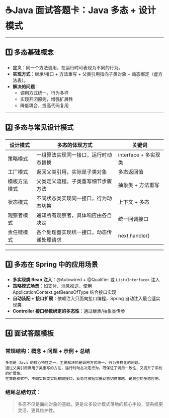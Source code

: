 # ☕Java 面试答题卡：Java 多态 + 设计模式

---

## 1️⃣ 多态基础概念

- **定义**：同一个方法调用，在运行时可表现为不同的行为。
- **实现方式**：继承/接口 + 方法重写 + 父类引用指向子类对象 + 动态绑定（虚方法表）。
- **解决的问题**：
  - 调用方式统一，行为多样
  - 实现开闭原则，增强扩展性
  - 降低耦合，提高代码复用

---

## 2️⃣ 多态与常见设计模式

| 设计模式       | 多态的体现方式                           | 关键词                    |
|----------------|------------------------------------------|---------------------------|
| 策略模式       | 一组算法实现同一接口，运行时动态替换      | interface + 多实现类      |
| 工厂模式       | 返回父类引用，实际是子类对象               | 多态返回值                |
| 模板方法模式   | 父类定义流程，子类重写细节步骤方法         | 抽象类 + 方法重写         |
| 状态模式       | 不同状态类实现同一接口，行为动态切换        | 上下文 + 多态             |
| 观察者模式     | 通知所有观察者，具体响应由各自决定          | 统一回调接口              |
| 责任链模式     | 各个处理器实现统一接口，动态传递处理请求    | next.handle()             |

---

## 3️⃣ 多态在 Spring 中的应用场景

- **多实现类 Bean 注入**：@Autowired + @Qualifier 或 `List<Interface>` 注入
- **策略模式场景**：如支付、消息推送，使用 ApplicationContext.getBeansOfType 结合接口实现
- **自动装配 + 接口扩展**：依赖注入只面向接口编程，Spring 自动注入最合适实现类
- **Controller 接口参数绑定的多态性**：通过继承/抽象类传参

---

## 4️⃣ 面试答题模板

### 常规结构：概念 + 问题 + 示例 + 总结

```
多态是 Java 的核心特性之一，主要解决的是调用方式统一、行为多样化的问题。
通过父类引用调用子类重写的方法，运行时动态决定行为，既保证了调用一致性，又提升了系统的扩展性。
在策略模式中，不同实现类实现相同接口，业务可根据需要动态切换策略，是典型的多态应用。
```
### 结尾总结句式：

> 多态不仅是面向对象的基础，更是众多设计模式落地的核心手段，使系统更灵活、更具维护性。
